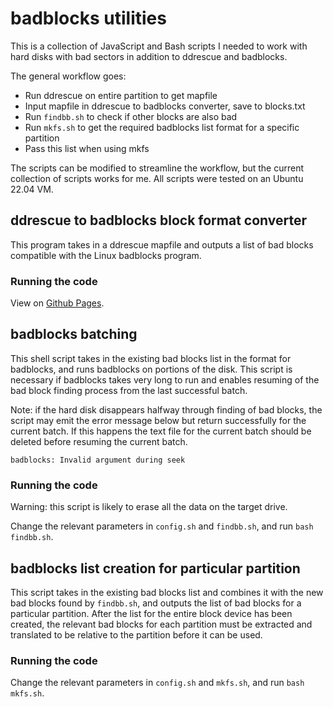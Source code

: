 # badblocks utilities

This is a collection of JavaScript and Bash scripts I needed to work with hard disks with bad sectors in addition to ddrescue and badblocks.

The general workflow goes:
- Run ddrescue on entire partition to get mapfile
- Input mapfile in ddrescue to badblocks converter, save to blocks.txt
- Run `findbb.sh` to check if other blocks are also bad
- Run `mkfs.sh` to get the required badblocks list format for a specific partition
- Pass this list when using mkfs

The scripts can be modified to streamline the workflow, but the current collection of scripts works for me. All scripts were tested on an Ubuntu 22.04 VM.

## ddrescue to badblocks block format converter

This program takes in a ddrescue mapfile and outputs a list of bad blocks compatible with the Linux badblocks program.

### Running the code

View on [Github Pages](https://etlow.github.io/badblocks).

## badblocks batching

This shell script takes in the existing bad blocks list in the format for badblocks, and runs badblocks on portions of the disk. This script is necessary if badblocks takes very long to run and enables resuming of the bad block finding process from the last successful batch.

Note: if the hard disk disappears halfway through finding of bad blocks, the script may emit the error message below but return successfully for the current batch. If this happens the text file for the current batch should be deleted before resuming the current batch.
```
badblocks: Invalid argument during seek
```

### Running the code

Warning: this script is likely to erase all the data on the target drive.

Change the relevant parameters in `config.sh` and `findbb.sh`, and run `bash findbb.sh`.

## badblocks list creation for particular partition

This script takes in the existing bad blocks list and combines it with the new bad blocks found by `findbb.sh`, and outputs the list of bad blocks for a particular partition. After the list for the entire block device has been created, the relevant bad blocks for each partition must be extracted and translated to be relative to the partition before it can be used.

### Running the code

Change the relevant parameters in `config.sh` and `mkfs.sh`, and run `bash mkfs.sh`.

